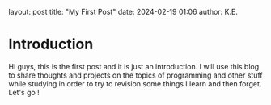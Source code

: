layout: post
title: "My First Post"
date: 2024-02-19 01:06
author: K.E.

# Introduction 
Hi guys, this is the first post and it is just an introduction.
I will use this blog to share thoughts and projects on the topics of programming and other stuff while studying in order to try to revision some things I learn and then forget.
Let's go !
